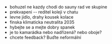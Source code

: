 - bohuzel ne kazdy chodi do sauny rad ve skupine
- prekvapeni -- reditel koleji v chatu
- levne jidlo, drahy kousek kolace
- finska klimaticka neutralita 2035
- hybejte se a mejte dobry spanek
- je to kamarádka nebo nadřízená? nebo oboje?
- chcete feedback? Buďte neformální
